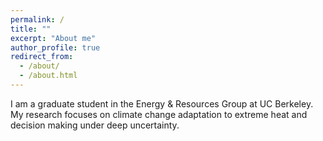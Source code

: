 ```yaml
---
permalink: /
title: ""
excerpt: "About me"
author_profile: true
redirect_from: 
  - /about/
  - /about.html
---
```


I am a graduate student in the Energy & Resources Group at UC Berkeley. My research focuses on climate change adaptation to extreme heat and decision making under deep uncertainty.
